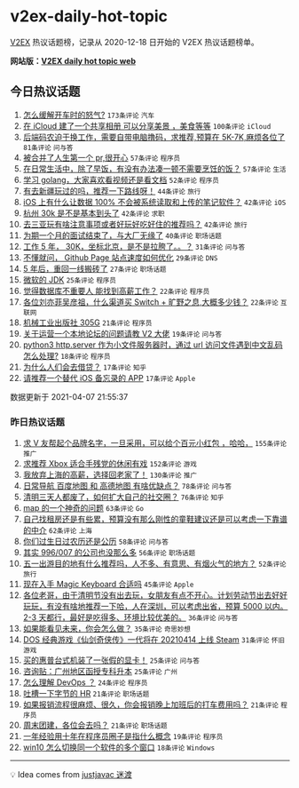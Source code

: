 # v2ex-daily-hot-topic

[V2EX](https://www.v2ex.com/) 热议话题榜，记录从 2020-12-18 日开始的 V2EX 热议话题榜单。

**网站版：[V2EX daily hot topic web](https://boojack.github.io/v2ex-daily-hot-topic-web/)**

## 今日热议话题

<!-- TODAY BEGIN -->

1. [怎么缓解开车时的怒气?](https://www.v2ex.com/t/768549) `173条评论` `汽车`
1. [在 iCloud 建了一个共享相册 可以分享美景 ，美食等等](https://www.v2ex.com/t/768780) `100条评论` `iCloud`
1. [后端码农迫于换工作，需要自带电脑撸码，求推荐,预算在 5K-7K,麻烦各位了](https://www.v2ex.com/t/768560) `81条评论` `问与答`
1. [被合并了人生第一个 pr,很开心](https://www.v2ex.com/t/768587) `57条评论` `程序员`
1. [在日常生活中，除了早饭，有没有办法凑一顿不需要烹饪的饭？](https://www.v2ex.com/t/768721) `57条评论` `生活`
1. [学习 golang，大家喜欢看视频还是看文档](https://www.v2ex.com/t/768566) `52条评论` `程序员`
1. [有去新疆玩过的吗，推荐一下路线呀！](https://www.v2ex.com/t/768729) `44条评论` `旅行`
1. [iOS 上有什么让数据 100% 不会被系统读取和上传的笔记软件？](https://www.v2ex.com/t/768799) `42条评论` `iOS`
1. [杭州 30k 是不是基本到头了](https://www.v2ex.com/t/768569) `42条评论` `求职`
1. [去三亚玩有啥注意事项或者好玩好吃好住的推荐吗？](https://www.v2ex.com/t/768685) `42条评论` `旅行`
1. [为期一个月的面试结束了，与大厂无缘了](https://www.v2ex.com/t/768638) `40条评论` `职场话题`
1. [工作 5 年， 30K，坐标北京，是不是拉胯了。。？](https://www.v2ex.com/t/768623) `31条评论` `问与答`
1. [不懂就问， Github Page 站点速度如何优化](https://www.v2ex.com/t/768823) `29条评论` `DNS`
1. [5 年后，重回一线搬砖了](https://www.v2ex.com/t/768794) `27条评论` `职场话题`
1. [微软的 JDK](https://www.v2ex.com/t/768565) `25条评论` `程序员`
1. [觉得数据库不重要人 能找到高薪工作？](https://www.v2ex.com/t/768867) `22条评论` `程序员`
1. [各位刘亦菲吴彦祖，什么渠道买 Switch + 旷野之息,大概多少钱？](https://www.v2ex.com/t/768791) `22条评论` `互联网`
1. [机械工业出版社 305G](https://www.v2ex.com/t/768558) `21条评论` `程序员`
1. [关于运营一个本地论坛的问题请教 V2 大佬](https://www.v2ex.com/t/768680) `19条评论` `问与答`
1. [python3 http.server 作为小文件服务器时，通过 url 访问文件遇到中文乱码怎么处理?](https://www.v2ex.com/t/768671) `18条评论` `程序员`
1. [为什么人们会去借贷？](https://www.v2ex.com/t/768756) `17条评论` `知乎`
1. [请推荐一个替代 iOS 备忘录的 APP](https://www.v2ex.com/t/768706) `17条评论` `Apple`

数据更新于 2021-04-07 21:55:37

<!-- TODAY END -->

### 昨日热议话题

<!-- YESTERDAY BEGIN -->

1. [求 V 友帮起个品牌名字，一旦采用，可以给个百元小红包 ，哈哈，](https://www.v2ex.com/t/768266) `155条评论` `推广`
1. [求推荐 Xbox 适合手残党的休闲有戏](https://www.v2ex.com/t/768342) `152条评论` `游戏`
1. [我放弃上海的高薪，选择回老家了！](https://www.v2ex.com/t/768231) `130条评论` `推广`
1. [日常导航 百度地图 和 高德地图 有啥优缺点？](https://www.v2ex.com/t/768334) `78条评论` `问与答`
1. [清明三天人都废了，如何扩大自己的社交圈？](https://www.v2ex.com/t/768282) `76条评论` `知乎`
1. [map 的一个神奇的问题](https://www.v2ex.com/t/768320) `63条评论` `Go`
1. [自己找租房还是有些累，预算没有那么刚性的童鞋建议还是可以考虑一下靠谱的中介](https://www.v2ex.com/t/768249) `62条评论` `上海`
1. [你们过生日过农历还是公历](https://www.v2ex.com/t/768307) `58条评论` `问与答`
1. [其实 996/007 的公司也没那么多](https://www.v2ex.com/t/768270) `56条评论` `职场话题`
1. [五一出游目的地有什么推荐吗，人不多、有意思、有烟火气的地方？](https://www.v2ex.com/t/768288) `52条评论` `旅行`
1. [现在入手 Magic Keyboard 合适吗](https://www.v2ex.com/t/768262) `45条评论` `Apple`
1. [各位老哥，由于清明节没有出去玩，女朋友有点不开心。计划劳动节出去好好玩玩，有没有啥地推荐一下哈，人在深圳，可以考虑出省，预算 5000 以内。2-3 天都行，最好是吃得多、环境比较优美的。](https://www.v2ex.com/t/768420) `36条评论` `问与答`
1. [如果能看见未来，你会怎么做？](https://www.v2ex.com/t/768461) `35条评论` `奇思妙想`
1. [DOS 经典游戏《仙剑奇侠传》一代将在 20210414 上线 Steam](https://www.v2ex.com/t/768363) `31条评论` `怀旧游戏`
1. [买的惠普台式机装了一张假的显卡！](https://www.v2ex.com/t/768506) `25条评论` `问与答`
1. [咨询贴：广州地区函授专科升本](https://www.v2ex.com/t/768440) `25条评论` `广州`
1. [怎么理解 DevOps ？](https://www.v2ex.com/t/768272) `24条评论` `程序员`
1. [吐槽一下字节的 HR](https://www.v2ex.com/t/768465) `21条评论` `职场话题`
1. [如果报销流程很麻烦、很久，你会报销晚上加班后的打车费用吗？](https://www.v2ex.com/t/768404) `21条评论` `程序员`
1. [周末团建，各位会去吗？](https://www.v2ex.com/t/768312) `21条评论` `职场话题`
1. [一年经验用十年在程序员圈子是指什么概念](https://www.v2ex.com/t/768359) `19条评论` `程序员`
1. [win10 怎么切换同一个软件的多个窗口](https://www.v2ex.com/t/768244) `18条评论` `Windows`

<!-- YESTERDAY END -->

---

💡 Idea comes from [justjavac 迷渡](https://github.com/justjavac/)
